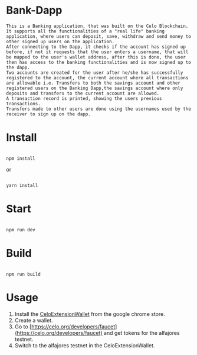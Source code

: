 
# Bank-Dapp

```
This is a Banking application, that was built on the Celo Blockchain. It supports all the functionalities of a "real life" banking application, where users can deposit, save, withdraw and send money to other signed up users on the application.
After connecting to the Dapp, it checks if the account has signed up before, if not it requests that the user enters a username, that will be mapped to the user's wallet address, after this is done, the user then has access to the banking functionalities and is now signed up to the dapp.
Two accounts are created for the user after he/she has successfully registered to the account, the current account where all transactions are allowable i.e. Transfers to both the savings account and other registered users on the Banking Dapp,the savings account where only deposits and transfers to the current account are allowed.
A transaction record is printed, showing the users previous transactions.
Transfers made to other users are done using the usernames used by the receiver to sign up on the dapp.

```

# Install

```

npm install

```

or 

```

yarn install

```

# Start

```

npm run dev

```

# Build

```

npm run build

```
# Usage
1. Install the [CeloExtensionWallet](https://chrome.google.com/webstore/detail/celoextensionwallet/kkilomkmpmkbdnfelcpgckmpcaemjcdh?hl=en) from the google chrome store.
2. Create a wallet.
3. Go to [https://celo.org/developers/faucet](https://celo.org/developers/faucet) and get tokens for the alfajores testnet.
4. Switch to the alfajores testnet in the CeloExtensionWallet.
